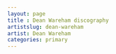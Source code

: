 ```yaml
---
layout: page
title : Dean Wareham discography
artistslug: dean-wareham
artist: Dean Wareham
categories: primary
---
```



